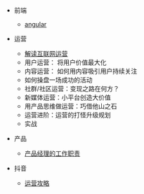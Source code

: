 * 前端

  * [angular](frontEnd/angular)

* 运营

  * [解读互联网运营](operation/step-1.md)
  * 用户运营： 将用户价值最大化
  * 内容运营： 如何用内容吸引用户持续关注
  * 如何操盘一场成功的活动
  * 社群/社区运营：变现之路在何方？
  * 新媒体运营：小平台创造大价值
  * 用产品思维做运营：巧借他山之石
  * 运营进阶：运营的打怪升级规划
  * 实战

* 产品

  * [产品经理的工作职责](product/职责.md)

* 抖音

  * [运营攻略](douying/运营.md)


